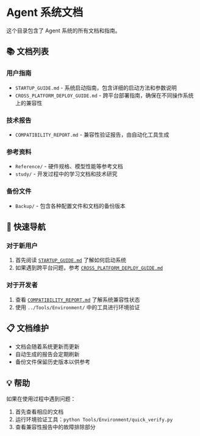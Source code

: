 # Agent 系统文档

这个目录包含了 Agent 系统的所有文档和指南。

## 📚 文档列表

### 用户指南
- `STARTUP_GUIDE.md` - 系统启动指南，包含详细的启动方法和参数说明
- `CROSS_PLATFORM_DEPLOY_GUIDE.md` - 跨平台部署指南，确保在不同操作系统上的兼容性

### 技术报告
- `COMPATIBILITY_REPORT.md` - 兼容性验证报告，由自动化工具生成

### 参考资料
- `Reference/` - 硬件规格、模型性能等参考文档
- `study/` - 开发过程中的学习文档和技术研究

### 备份文件
- `Backup/` - 包含各种配置文件和文档的备份版本

## 🔗 快速导航

### 对于新用户
1. 首先阅读 [`STARTUP_GUIDE.md`](STARTUP_GUIDE.md) 了解如何启动系统
2. 如果遇到跨平台问题，参考 [`CROSS_PLATFORM_DEPLOY_GUIDE.md`](CROSS_PLATFORM_DEPLOY_GUIDE.md)

### 对于开发者
1. 查看 [`COMPATIBILITY_REPORT.md`](COMPATIBILITY_REPORT.md) 了解系统兼容性状态
2. 使用 `../Tools/Environment/` 中的工具进行环境验证

## 📋 文档维护

- 文档会随着系统更新而更新
- 自动生成的报告会定期刷新
- 备份文件保留历史版本以供参考

## 💡 帮助

如果在使用过程中遇到问题：
1. 首先查看相应的文档
2. 运行环境验证工具：`python Tools/Environment/quick_verify.py`
3. 查看兼容性报告中的故障排除部分
